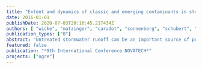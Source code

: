 ```yaml
---
title: "Extent and dynamics of classic and emerging contaminants in stormwater of urban catchment types"
date: 2016-01-01
publishDate: 2020-07-03T20:16:45.217434Z
authors: [ "wicke", "matzinger", "caradot", "sonnenberg", "schubert", "von Seggern, D.", "Heinzmann, B.", "rouault" ]
publication_types: ["0"]
abstract: "Untreated stormwater runoff can be an important source of pollutants affecting urban surface waters. To investigate the relevance of micropollutants in urban stormwater runoff for the city of Berlin, an event-based, one-year monitoring program for sampling of separate storm sewers was conducted. Monitoring points were selected in five homogeneous catchments of different urban structure types to consider catchment-specific differences. Volume proportional samples (one composite sample per event) were analysed for a comprehensive set of ~100 micropollutants determined from literature review (e.g. plasticisers [phthalates], biocides/pesticides, flame retardants [organophosphates, polybrominated diphenylethers], PAH, heavy metals) as well as standard parameters (TSS, total P, phosphate, ammonium, COD, BOD). For selected storm events, time resolved samples were analysed to investigate the concentration dynamics and evaluate first flush characteristics. Results of event mean concentrations show catchment-specific differences for the majority of detected micropollutants. Furthermore, results of time-resolved samples indicate that most parameters do not show clear first flush effects with concentrations of several micropollutants even remaining constant during the course of the storm event (e.g. mecoprop, carbendazim, TBEP)."
featured: false
publication: "*9th International Conference NOVATECH*"
projects: ["ogre"]
---
```


